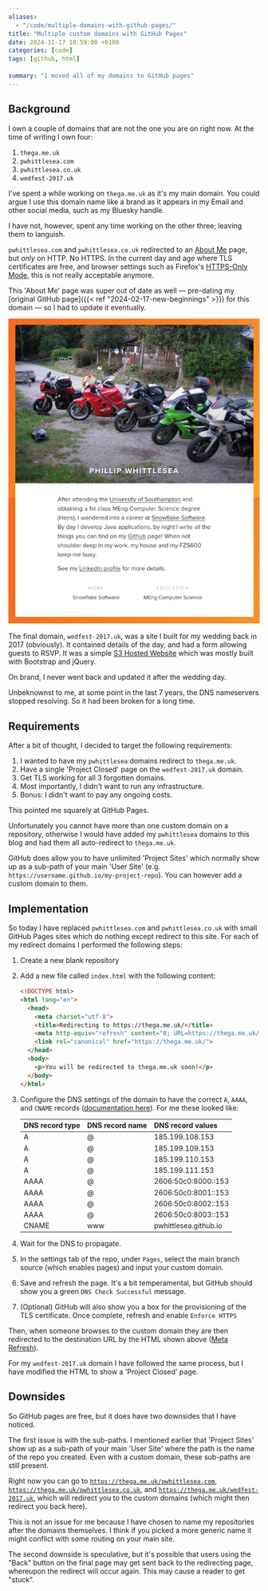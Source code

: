 ```yaml
---
aliases:
  - "/code/multiple-domains-with-github-pages/"
title: "Multiple custom domains with GitHub Pages"
date: 2024-11-17 18:59:00 +0100
categories: [code]
tags: [github, html]

summary: "I moved all of my domains to GitHub pages"
---
```


## Background

I own a couple of domains that are not the one you are on right now. At the time of writing I own four:

1. `thega.me.uk`
2. `pwhittlesea.com`
3. `pwhittlesea.co.uk`
4. `wedfest-2017.uk`

I've spent a while working on `thega.me.uk` as it's my main domain.
You could argue I use this domain name like a brand as it appears in my Email and other social media, such as my Bluesky handle.

I have not, however, spent any time working on the other three; leaving them to languish.

`pwhittlesea.com` and `pwhittlesea.co.uk` redirected to an [About Me](https://about.me) page, but _only_ on HTTP.
No HTTPS.
In the current day and age where TLS certificates are free, and browser settings such as Firefox's [HTTPS-Only Mode](https://support.mozilla.org/en-US/kb/https-only-prefs), this is not really acceptable anymore.

This 'About Me' page was super out of date as well &mdash; pre-dating my [original GitHub page]({{< ref "2024-02-17-new-beginnings" >}}) for this domain &mdash; so I had to update it eventually.

![My About Me](about_me_pwhittlesea.png)

The final domain, `wedfest-2017.uk`, was a site I built for my wedding back in 2017 (obviously).
It contained details of the day, and had a form allowing guests to RSVP.
It was a simple [S3 Hosted Website](https://docs.aws.amazon.com/AmazonS3/latest/userguide/WebsiteHosting.html) which was mostly built with Bootstrap and jQuery.

On brand, I never went back and updated it after the wedding day.

Unbeknownst to me, at some point in the last 7 years, the DNS nameservers stopped resolving.
So it had been broken for a long time.

## Requirements

After a bit of thought, I decided to target the following requirements:

1. I wanted to have my `pwhittlesea` domains redirect to `thega.me.uk`.
2. Have a single 'Project Closed' page on the `wedfest-2017.uk` domain.
3. Get TLS working for all 3 forgotten domains.
4. Most importantly, I didn't want to run any infrastructure.
5. Bonus: I didn't want to pay any ongoing costs.

This pointed me squarely at GitHub Pages.

Unfortunately you cannot have more than one custom domain on a repository, otherwise I would have added my `pwhittlesea` domains to this blog and had them all auto-redirect to `thega.me.uk`.

GitHub does allow you to have unlimited 'Project Sites' which normally show up as a sub-path of your main 'User Site' (e.g. `https://username.github.io/my-project-repo`).
You can however add a custom domain to them.

## Implementation

So today I have replaced `pwhittlesea.com` and `pwhittlesea.co.uk` with small GitHub Pages sites which do nothing except redirect to this site.
For each of my redirect domains I performed the following steps:

1. Create a new blank repository
2. Add a new file called `index.html` with the following content:

   ```html
   <!DOCTYPE html>
   <html lang="en">
     <head>
       <meta charset="utf-8">
       <title>Redirecting to https://thega.me.uk/</title>
       <meta http-equiv="refresh" content="0; URL=https://thega.me.uk/">
       <link rel="canonical" href="https://thega.me.uk/">
     </head>
     <body>
       <p>You will be redirected to thega.me.uk soon!</p>
     </body>
   </html>
   ```

3. Configure the DNS settings of the domain to have the correct `A`, `AAAA`, and `CNAME` records ([documentation here](https://docs.github.com/en/pages/configuring-a-custom-domain-for-your-github-pages-site/managing-a-custom-domain-for-your-github-pages-site#dns-records-for-your-custom-domain)).
   For me these looked like:

   | DNS record type | DNS record name | DNS record values     |
   | --------------- | --------------- | --------------------- |
   | A               | @               | 185.199.108.153       |
   | A               | @               | 185.199.109.153       |
   | A               | @               | 185.199.110.153       |
   | A               | @               | 185.199.111.153       |
   | AAAA            | @               | 2606:50c0:8000::153   |
   | AAAA            | @               | 2606:50c0:8001::153   |
   | AAAA            | @               | 2606:50c0:8002::153   |
   | AAAA            | @               | 2606:50c0:8003::153   |
   | CNAME           | www             | pwhittlesea.github.io |

4. Wait for the DNS to propagate.
5. In the settings tab of the repo, under `Pages`, select the main branch source (which enables pages) and input your custom domain.
6. Save and refresh the page.
   It's a bit temperamental, but GitHub should show you a green `DNS Check Successful` message.
7. (Optional) GitHub will also show you a box for the provisioning of the TLS certificate.
   Once complete, refresh and enable `Enforce HTTPS`

Then, when someone browses to the custom domain they are then redirected to the destination URL by the HTML shown above ([Meta Refresh](https://en.wikipedia.org/wiki/Meta_refresh)).

For my `wedfest-2017.uk` domain I have followed the same process, but I have modified the HTML to show a 'Project Closed' page.

## Downsides

So GitHub pages are free, but it does have two downsides that I have noticed.

The first issue is with the sub-paths.
I mentioned earlier that 'Project Sites' show up as a sub-path of your main 'User Site' where the path is the name of the repo you created.
Even with a custom domain, these sub-paths are still present.

Right now you can go to [`https://thega.me.uk/pwhittlesea.com`](https://thega.me.uk/pwhittlesea.com), [`https://thega.me.uk/pwhittlesea.co.uk`](https://thega.me.uk/pwhittlesea.co.uk), and [`https://thega.me.uk/wedfest-2017.uk`](https://thega.me.uk/wedfest-2017.uk), which will redirect you to the custom domains (which might then redirect you back here).

This is not an issue for me because I have chosen to name my repositories after the domains themselves.
I think if you picked a more generic name it might conflict with some routing on your main site.

The second downside is speculative, but it's possible that users using the "Back" button on the final page may get sent back to the redirecting page, whereupon the redirect will occur again.
This may cause a reader to get "stuck".
